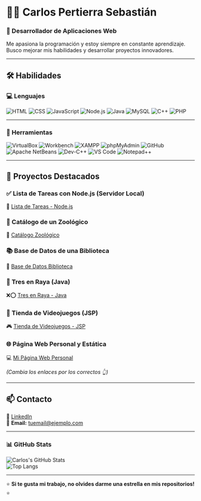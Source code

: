 # 👨‍💻 Carlos Pertierra Sebastián  

### 🚀 Desarrollador de Aplicaciones Web  
Me apasiona la programación y estoy siempre en constante aprendizaje. Busco mejorar mis habilidades y desarrollar proyectos innovadores.  

---

## 🛠️ Habilidades  

### 💻 Lenguajes  
![HTML](https://img.shields.io/badge/-HTML-orange?style=flat&logo=html5&logoColor=white)
![CSS](https://img.shields.io/badge/-CSS-blue?style=flat&logo=css3&logoColor=white)
![JavaScript](https://img.shields.io/badge/-JavaScript-yellow?style=flat&logo=javascript&logoColor=black)
![Node.js](https://img.shields.io/badge/-Node.js-green?style=flat&logo=node.js&logoColor=white)
![Java](https://img.shields.io/badge/-Java-red?style=flat&logo=java&logoColor=white)
![MySQL](https://img.shields.io/badge/-MySQL-blue?style=flat&logo=mysql&logoColor=white)
![C++](https://img.shields.io/badge/-C++-00599C?style=flat&logo=c%2B%2B&logoColor=white)
![PHP](https://img.shields.io/badge/-PHP-777BB4?style=flat&logo=php&logoColor=white)

---

### 🔧 Herramientas  
![VirtualBox](https://img.shields.io/badge/-VirtualBox-lightgrey?style=flat&logo=virtualbox&logoColor=white)
![Workbench](https://img.shields.io/badge/-Workbench-orange?style=flat&logo=mysql&logoColor=white)
![XAMPP](https://img.shields.io/badge/-XAMPP-FB7A24?style=flat&logo=xampp&logoColor=white)
![phpMyAdmin](https://img.shields.io/badge/-phpMyAdmin-blue?style=flat&logo=phpmyadmin&logoColor=white)
![GitHub](https://img.shields.io/badge/-GitHub-181717?style=flat&logo=github&logoColor=white)
![Apache NetBeans](https://img.shields.io/badge/-NetBeans-blue?style=flat&logo=apachenetbeanside&logoColor=white)
![Dev-C++](https://img.shields.io/badge/-Dev--C++-blue?style=flat&logo=cplusplus&logoColor=white)
![VS Code](https://img.shields.io/badge/-VS%20Code-007ACC?style=flat&logo=visualstudiocode&logoColor=white)
![Notepad++](https://img.shields.io/badge/-Notepad++-lightgrey?style=flat&logo=notepadplusplus&logoColor=white)

---

## 🚀 Proyectos Destacados  

### ✅ Lista de Tareas con Node.js (Servidor Local)  
📝 [Lista de Tareas - Node.js](https://github.com/Cperseb/Lista-de-Tareas-en-servidor-NODE)  

### 🦁 Catálogo de un Zoológico  
🐾 [Catálogo Zoológico](https://github.com/Cperseb/Catalogo-zoologico)  

### 📚 Base de Datos de una Biblioteca  
📖 [Base de Datos Biblioteca](https://github.com/Cperseb/Base-de-datos-biblioteca)  

### 🎲 Tres en Raya (Java)  
❌⭕ [Tres en Raya - Java](https://github.com/Cperseb/Tres-en-Raya-Java)  

### 🛒 Tienda de Videojuegos (JSP)  
🎮 [Tienda de Videojuegos - JSP](https://github.com/Cperseb/Proyecto-videojuegos-JSP)  

### 🌐 Página Web Personal y Estática  
💻 [Mi Página Web Personal](https://github.com/Cperseb/Cperseb.github.io)  

*(Cambia los enlaces por los correctos 👆)*

---

## 📫 Contacto  
🔗 [LinkedIn](https://www.linkedin.com/in/tuusuario/)  
📧 **Email:** tuemail@ejemplo.com  

---

### 📊 GitHub Stats  
![Carlos's GitHub Stats](https://github-readme-stats.vercel.app/api?username=CarlosPertierraSebastian&show_icons=true&theme=tokyonight)  
![Top Langs](https://github-readme-stats.vercel.app/api/top-langs/?username=CarlosPertierraSebastian&layout=compact&theme=tokyonight)

---

⭐ **Si te gusta mi trabajo, no olvides darme una estrella en mis repositorios!** ⭐  

